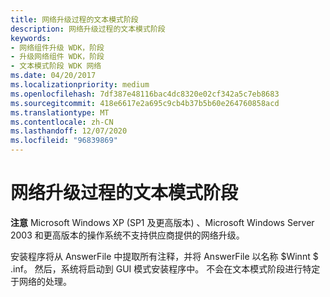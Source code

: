 ```yaml
---
title: 网络升级过程的文本模式阶段
description: 网络升级过程的文本模式阶段
keywords:
- 网络组件升级 WDK，阶段
- 升级网络组件 WDK，阶段
- 文本模式阶段 WDK 网络
ms.date: 04/20/2017
ms.localizationpriority: medium
ms.openlocfilehash: 7df387e48116bac4dc8320e02cf342a5c7eb8683
ms.sourcegitcommit: 418e6617e2a695c9cb4b37b5b60e264760858acd
ms.translationtype: MT
ms.contentlocale: zh-CN
ms.lasthandoff: 12/07/2020
ms.locfileid: "96839869"
---
```

# <a name="text-mode-phase-of-the-network-upgrade-process"></a>网络升级过程的文本模式阶段





**注意**  Microsoft Windows XP (SP1 及更高版本) 、Microsoft Windows Server 2003 和更高版本的操作系统不支持供应商提供的网络升级。

 

安装程序将从 AnswerFile 中提取所有注释，并将 AnswerFile 以名称 $Winnt $ .inf。 然后，系统将启动到 GUI 模式安装程序中。 不会在文本模式阶段进行特定于网络的处理。

 

 





